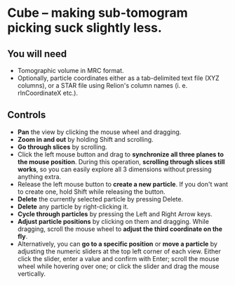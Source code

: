 # Cube – making sub-tomogram picking suck slightly less.

## You will need
- Tomographic volume in MRC format.
- Optionally, particle coordinates either as a tab-delimited text file (XYZ columns), or a STAR file using Relion's column names (i. e. rlnCoordinateX etc.).


## Controls
- **Pan** the view by clicking the mouse wheel and dragging.
- **Zoom in and out** by holding Shift and scrolling.
- **Go through slices** by scrolling.
- Click the left mouse button and drag to **synchronize all three planes to the mouse position**. During this operation, **scrolling through slices still works**, so you can easily explore all 3 dimensions without pressing anything extra.
- Release the left mouse button to **create a new particle**. If you don't want to create one, hold Shift while releasing the button.
- **Delete** the currently selected particle by pressing Delete.
- **Delete** any particle by right-clicking it.
- **Cycle through particles** by pressing the Left and Right Arrow keys.
- **Adjust particle positions** by clicking on them and dragging. While dragging, scroll the mouse wheel to **adjust the third coordinate on the fly**.
- Alternatively, you can **go to a specific position** or **move a particle** by adjusting the numeric sliders at the top left corner of each view. Either click the slider, enter a value and confirm with Enter; scroll the mouse wheel while hovering over one; or click the slider and drag the mouse vertically.